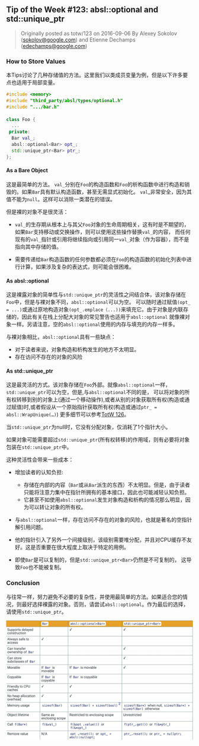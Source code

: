 ## Tip of the Week #123: absl::optional and std::unique_ptr

> Originally posted as totw/123 on 2016-09-06
> By Alexey Sokolov (sokolov@google.com) and Etienne Dechamps (edechamps@google.com)

### How to Store Values

本Tips讨论了几种存储值的方法。这里我们以类成员变量为例，但是以下许多要点也适用于局部变量。

```cpp
#include <memory>
#include "third_party/absl/types/optional.h"
#include ".../bar.h"

class Foo {
  ...
 private:
  Bar val_;
  absl::optional<Bar> opt_;
  std::unique_ptr<Bar> ptr_;
};
```

#### As a Bare Object

这是最简单的方法。 `val_`分别在`Foo`的构造函数和`Foo`的析构函数中进行构造和销毁的。如果`Bar`具有默认构造函数，甚至无需显式初始化。
`val`_非常安全，因为其值不能为`null`。这样可以消除一类潜在的错误。

但是裸的对象不是很灵活：

* `val_`的生存期从根本上与其父`Foo`对象的生命周期相关，这有时是不期望的，如果`Bar`支持移动或交换操作，则可以使用这些操作替换`val_`的内容，
  而任何现有的`val_`指针或引用将继续指向或引用同一`val_`对象（作为容器），而不是指向其中存储的值。

* 需要传递给`Bar`构造函数的任何参数都必须在`Foo`的构造函数的初始化列表中进行计算，如果涉及复杂的表达式，则可能会很困难。

#### As absl::optional<Bar>

这是裸露对象的简单性与`std::unique_ptr`的灵活性之间结合体，该对象存储在`Foo`中，但是与裸对象不同，`absl::optional`可以为空。
可以随时通过赋值`(opt_ = ...)`或通过原地构造对象`(opt_.emplace（...))`来填充它。由于对象是内联存储的，因此有关在栈上分配大对象的常见警告也适用于`absl::optional`
就像裸对象一样。另请注意，空的`absl::optional`使用的内存与填充的内存一样多。

与裸对象相比，`absl::optional`具有一些缺点：

* 对于读者来说，对象构造和析构发生的地方不太明显。
* 存在访问不存在的对象的风险

#### As std::unique_ptr<Bar>

这是最灵活的方式。该对象存储在`Foo`外部。就像`absl::optional`一样，`std::unique_ptr`可以为空，但是,与`absl::optional`不同的是，
可以将对象的所有权转移到别的对象上(通过一个移动操作),或者从别的对象获取所有权(构造或通过赋值)时,或者假设从一个原始指针获取所有权(构造或通过`ptr_ = absl::WrapUnique(…)`)
更多细节可以参考[TotW 126](https://abseil.io/tips/126)。

当`std::unique_ptr`为null时，它没有分配对象，仅消耗了1个指针大小。

如果对象可能需要超过`std::unique_ptr`(所有权转移)的作用域，则有必要将对象包装在`std::unique_ptr`中。

这种灵活性会带来一些成本：

* 增加读者的认知负担:
  * 存储在内部的内容（`Bar`或从`Bar`派生的东西）不太明显。但是，由于读者只能将注意力集中在指针所拥有的基本接口，因此也可能减轻认知负担。
  * 它甚至不如使用`absl::optional`发生对象构造和析构的情况那么明显，因为可以转让对象的所有权。

* 与`absl::optional`一样，存在访问不存在的对象的风险，也就是著名的空指针解引用问题。

* 他的指针引入了另外一个间接级别，该级别需要堆分配，并且对CPU缓存不友好。这是否重要在很大程度上取决于特定的用例。

* 即使`Bar`是可以复制的，但是`std::unique_ptr<Bar>`仍然是不可复制的， 这导致`Foo`也不能被复制。

### Conclusion

与往常一样，努力避免不必要的复杂性，并使用最简单的方法。如果适合您的情况，则最好选择裸露的对象。否则，请尝试`absl::optional`。作为最后的选择，请使用`std::unique_ptr`。

![storage](img/storage.jpg)